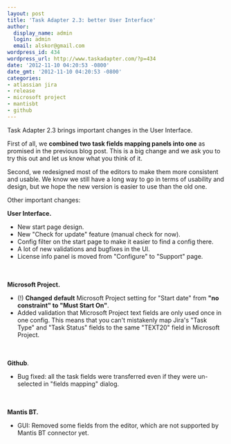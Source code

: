 ```yaml
---
layout: post
title: 'Task Adapter 2.3: better User Interface'
author:
  display_name: admin
  login: admin
  email: alskor@gmail.com
wordpress_id: 434
wordpress_url: http://www.taskadapter.com/?p=434
date: '2012-11-10 04:20:53 -0800'
date_gmt: '2012-11-10 04:20:53 -0800'
categories:
- atlassian jira
- release
- microsoft project
- mantisbt
- github
---
```

<p>Task Adapter 2.3 brings important changes in the User Interface.</p>
<p>First of all, we <strong>combined two task fields mapping panels into one</strong> as promised in the previous blog post. This is a big change and we ask you to try this out and let us know what you think of it.</p>
<p>Second, we redesigned most of the editors to make them more consistent and usable. We know we still have a long way to go in terms of usability and design, but we hope the new version is easier to use than the old one.</p>
<p>Other important changes:</p>
<p><strong>User Interface.</strong></p>
<ul>
<li>New start page design.</li>
<li>New "Check for update" feature (manual check for now).</li>
<li>Config filter on the start page to make it easier to find a config there.</li>
<li>A lot of new validations and bugfixes in the UI.</li>
<li>License info panel is moved from "Configure" to "Support" page.</li><br />
</ul><br />
<strong>Microsoft Project.</strong></p>
<ul>
<li>(!) <strong>Changed</strong> <strong>default</strong> Microsoft Project setting for "Start date" from <strong>"no constraint" to "Must Start On"</strong>.</li>
<li>Added validation that Microsoft Project text fields are only used once in one config. This means that you can't mistakenly map Jira's "Task Type" and "Task Status" fields to the same "TEXT20" field in Microsoft Project.</li><br />
</ul><br />
<strong>Github</strong>.</p>
<ul>
<li>Bug fixed: all the task fields were transferred even if they were un-selected in "fields mapping" dialog.</li><br />
</ul><br />
<strong>Mantis BT.</strong></p>
<ul>
<li>GUI: Removed some fields from the editor, which are not supported by Mantis BT connector yet.</li><br />
</ul><br />
&nbsp;</p>
